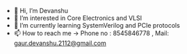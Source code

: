 - 👋 Hi, I’m Devanshu 
- 👀 I’m interested in Core Electronics and VLSI
- 🌱 I’m currently learning SystemVerilog and PCIe protocols
- 📫 How to reach me -> Phone no : 8545846778 , Mail: gaur.devanshu.2112@gmail.com

<!---
Griseoh/Griseoh is a ✨ special ✨ repository because its `README.md` (this file) appears on your GitHub profile.
You can click the Preview link to take a look at your changes.
--->

